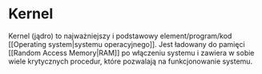 
# Kernel
Kernel (jądro) to najważniejszy i podstawowy element/program/kod [[Operating system|systemu operacyjnego]]. Jest ładowany do pamięci [[Random Access Memory|RAM]] po włączeniu systemu i zawiera w sobie wiele krytycznych procedur, które pozwalają na funkcjonowanie systemu.

